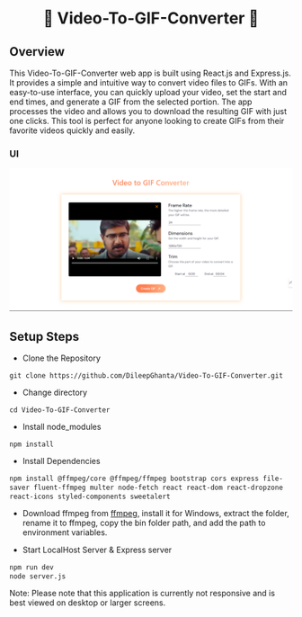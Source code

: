 
<h1 align="center">🎥 Video-To-GIF-Converter 🎥</h1>

## Overview

This Video-To-GIF-Converter web app is built using React.js and Express.js. It provides a simple and intuitive way to convert video files to GIFs. With an easy-to-use interface, you can quickly upload your video, set the start and end times, and generate a GIF from the selected portion. The app processes the video and allows you to download the resulting GIF with just one clicks. This tool is perfect for anyone looking to create GIFs from their favorite videos quickly and easily.

### UI 
![image](./src/assets/UI.png) 

## Setup Steps

- Clone the Repository

```
git clone https://github.com/DileepGhanta/Video-To-GIF-Converter.git
```
- Change directory

```
cd Video-To-GIF-Converter
```
- Install node_modules 
```
npm install
```
- Install Dependencies 
```
npm install @ffmpeg/core @ffmpeg/ffmpeg bootstrap cors express file-saver fluent-ffmpeg multer node-fetch react react-dom react-dropzone react-icons styled-components sweetalert
```

- Download ffmpeg from [ffmpeg](https://www.ffmpeg.org/download.html), install it for Windows, extract the folder, rename it to ffmpeg, copy the bin folder path, and add the path to environment variables.

- Start LocalHost Server & Express server
```
npm run dev
node server.js
```

Note:
Please note that this application is currently not responsive and is best viewed on desktop or larger screens.
